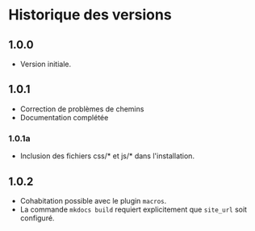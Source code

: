 # Historique des versions

## 1.0.0

- Version initiale.

## 1.0.1

- Correction de problèmes de chemins 
- Documentation complétée

### 1.0.1a

- Inclusion des fichiers css/* et js/* dans l'installation.

## 1.0.2

- Cohabitation possible avec le plugin `macros`.
- La commande `mkdocs build` requiert explicitement que `site_url` soit configuré.
